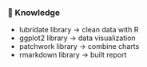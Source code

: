 ### 📑 Knowledge
- lubridate library -> clean data with R
- ggplot2 library -> data visualization
- patchwork library -> combine charts
- rmarkdown library -> built report
